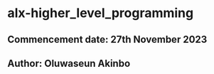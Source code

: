 #  alx-higher_level_programming
## Commencement date: 27th November 2023
## Author: Oluwaseun Akinbo
